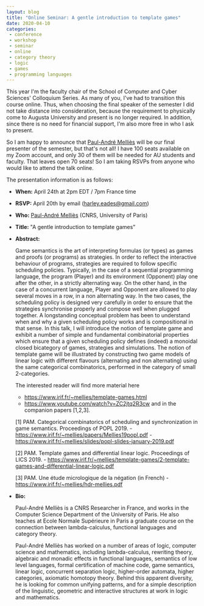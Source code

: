 ```yaml
---
layout: blog
title: "Online Seminar: A gentle introduction to template games"
date: 2020-04-10
categories:
 - conference
 - workshop
 - seminar
 - online
 - category theory
 - logic
 - games
 - programming languages
---
```


This year I'm the faculty chair of the School of Computer and Cyber
Sciences' Colloquium Series.  As many of you, I've had to transition
this course online.  Thus, when choosing the final speaker of the
semester I did not take distance into consideration, because the
requirement to physically come to Augusta University and present is no
longer required.  In addition, since there is no need for financial
support, I'm also more free in who I ask to present.

So I am happy to announce that [Paul-André
Melliès](https://www.irif.fr/~mellies/) will be our final presenter
of the semester, but that's not all!  I have 100 seats available on my
Zoom account, and only 30 of them will be needed for AU students and
faculty.  That leaves open 70 seats!  So I am taking RSVPs from anyone
who would like to attend the talk online.

The presentation information is as follows:

- **When:** April 24th at 2pm EDT / 7pm France time
- **RSVP:** April 20th by email ([harley.eades@gmail.com](mailto:harley.eades@gmail.com))
- **Who:** [Paul-André Melliès](https://www.irif.fr/~mellies/) (CNRS, University of Paris)
- **Title:** "A gentle introduction to template games"
- **Abstract:**

  Game semantics is the art of interpreting formulas (or types) as
  games and proofs (or programs) as strategies. In order to reflect
  the interactive behaviour of programs, strategies are required to
  follow specific scheduling policies. Typically, in the case of a
  sequential programming language, the program (Player) and its
  environment (Opponent) play one after the other, in a strictly
  alternating way. On the other hand, in the case of a concurrent
  language, Player and Opponent are allowed to play several moves in a
  row, in a non alternating way. In the two cases, the scheduling
  policy is designed very carefully in order to ensure that the
  strategies synchronise properly and compose well when plugged
  together. A longstanding conceptual problem has been to understand
  when and why a given scheduling policy works and is compositional in
  that sense. In this talk, I will introduce the notion of template
  game and exhibit a number of simple and fundamental combinatorial
  properties which ensure that a given scheduling policy defines
  (indeed) a monoidal closed bicategory of games, strategies and
  simulations. The notion of template game will be illustrated by
  constructing two game models of linear logic with different flavours
  (alternating and non alternating) using the same categorical
  combinatorics, performed in the category of small 2-categories.

  The interested reader will find more material here
    - https://www.irif.fr/~mellies/template-games.html
    - https://www.youtube.com/watch?v=ZC2jtq2R3cw
  and in the companion papers [1,2,3].

  [1] PAM. Categorical combinatorics of scheduling and synchronization in game semantics. Proceedings of POPL 2019.
       - https://www.irif.fr/~mellies/papers/Mellies19popl.pdf
       - https://www.irif.fr/~mellies/slides/popl-slides-january-2019.pdf

  [2] PAM. Template games and differential linear logic. Proceedings of LICS 2019.
       - https://www.irif.fr/~mellies/template-games/2-template-games-and-differential-linear-logic.pdf

  [3] PAM. Une étude micrologique de la négation (in French)
       - https://www.irif.fr/~mellies/hdr-mellies.pdf


- **Bio:**

  Paul-André Melliès is a CNRS Researcher in France, and works in the
  Computer Science Department of the University of Paris. He also
  teaches at Ecole Normale Supérieure in Paris a graduate course on
  the connection between lambda-calculus, functional languages and
  category theory.

  Paul-André Melliès has worked on a number of areas of logic,
  computer science and mathematics, including lambda-calculus,
  rewriting theory, algebraic and monadic effects in functional
  languages, semantics of low level languages, formal certification of
  machine code, game semantics, linear logic, concurrent separation
  logic, higher-order automata, higher categories, axiomatic homotopy
  theory. Behind this apparent diversity, he is looking for common
  unifying patterns, and for a simple description of the linguistic,
  geometric and interactive structures at work in logic and
  mathematics.


